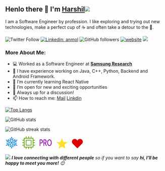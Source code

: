 <!-- <p align="center">
  <img src="https://media.giphy.com/media/MeJgB3yMMwIaHmKD4z/giphy.gif" width="30%">
</p>
<br> -->

## Henlo there 👋 I'm [Harshil](https://github.com/yharshil)<img src="https://media.giphy.com/media/12oufCB0MyZ1Go/giphy.gif" width="50">

I am a Software Engineer by profession. I like exploring and trying out new technologies, make a perfect cup of ☕ and often take a detour to the 🌄.

![Twitter Follow](https://img.shields.io/twitter/follow/iHarshilY?label=Follow)
[![Linkedin: anmol](https://img.shields.io/badge/-Harshil-blue?style=flat-square&logo=Linkedin&logoColor=white&link=https://www.linkedin.com/in/harshilyadav/)](https://www.linkedin.com/in/harshilyadav/)
![GitHub followers](https://img.shields.io/github/followers/yharshil?label=Follow&style=social)
[![website](https://img.shields.io/badge/Website-46a2f1.svg?&style=flat-square&logo=Google-Chrome&logoColor=white&link=https://bit.ly/harshilyadav)](https://bit.ly/harshilyadav)
![](https://visitor-badge.glitch.me/badge?page_id=yharshil.yharshil)
  
### More About Me:
-   💻  Worked as a Software Engineer at **[Samsung Research](https://research.samsung.com/)**
-   🔭  I have experience working on Java, C++, Python, Backend and Android Framework.
-   🌱  I’m currently learning React Native 
-   🤔  I’m open for new and exciting opportunities
-   💬  Always up for a discussion!
-   📫  How to reach me: [Mail](mailto:harshil.y@outlook.com) [Linkdin](https://www.linkedin.com/in/harshilyadav/)


[![Top Langs](https://github-readme-stats.vercel.app/api/top-langs/?username=yharshil)](https://github.com/anuraghazra/github-readme-stats)

![GitHub stats](https://github-readme-stats.vercel.app/api?username=yharshil&show_icons=true&count_private=true)  

![GitHub streak stats](https://github-readme-streak-stats.herokuapp.com/?user=yharshil)  


<a href='https://archiveprogram.github.com/'><img src='https://raw.githubusercontent.com/acervenky/animated-github-badges/master/assets/acbadge.gif' width='40' height='40'></a> <a href='https://docs.github.com/en/developers'><img src='https://raw.githubusercontent.com/acervenky/animated-github-badges/master/assets/devbadge.gif' width='40' height='40'></a> <a href='https://github.com/pricing'><img src='https://raw.githubusercontent.com/acervenky/animated-github-badges/master/assets/pro.gif' width='40' height='40'></a> <a href='https://stars.github.com/'><img src='https://raw.githubusercontent.com/acervenky/animated-github-badges/master/assets/starbadge.gif' width='35' height='35'></a> <a href='https://docs.github.com/en/github/supporting-the-open-source-community-with-github-sponsors'><img src='https://raw.githubusercontent.com/acervenky/animated-github-badges/master/assets/sponsorbadge.gif' width='35' height='35'></a> 

<img src="https://media.giphy.com/media/LnQjpWaON8nhr21vNW/giphy.gif" width="60"> <em><b>I love connecting with different people</b> so if you want to say <b>hi, I'll be happy to meet you more!</b> 😊</em>
